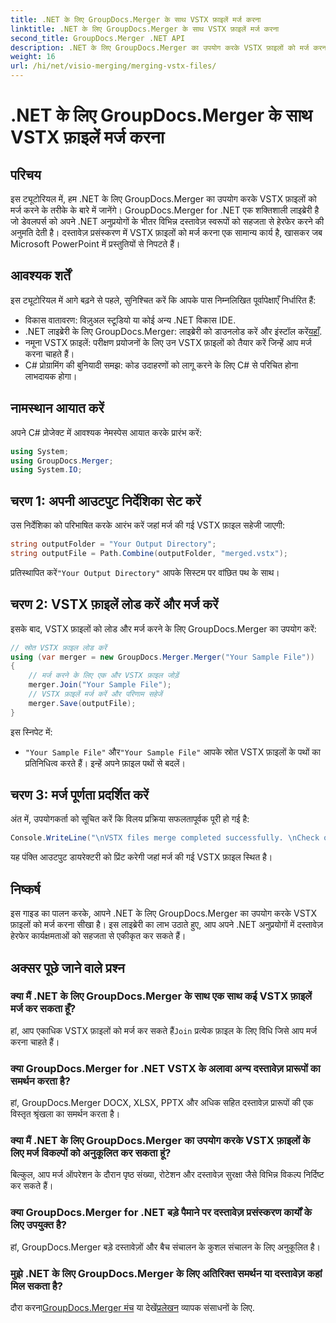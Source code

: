 ```yaml
---
title: .NET के लिए GroupDocs.Merger के साथ VSTX फ़ाइलें मर्ज करना
linktitle: .NET के लिए GroupDocs.Merger के साथ VSTX फ़ाइलें मर्ज करना
second_title: GroupDocs.Merger .NET API
description: .NET के लिए GroupDocs.Merger का उपयोग करके VSTX फ़ाइलों को मर्ज करना सीखें। C# में कुशल दस्तावेज़ हेरफेर के लिए इस चरण-दर-चरण मार्गदर्शिका का पालन करें।
weight: 16
url: /hi/net/visio-merging/merging-vstx-files/
---
```


# .NET के लिए GroupDocs.Merger के साथ VSTX फ़ाइलें मर्ज करना

## परिचय
इस ट्यूटोरियल में, हम .NET के लिए GroupDocs.Merger का उपयोग करके VSTX फ़ाइलों को मर्ज करने के तरीके के बारे में जानेंगे। GroupDocs.Merger for .NET एक शक्तिशाली लाइब्रेरी है जो डेवलपर्स को अपने .NET अनुप्रयोगों के भीतर विभिन्न दस्तावेज़ स्वरूपों को सहजता से हेरफेर करने की अनुमति देती है। दस्तावेज़ प्रसंस्करण में VSTX फ़ाइलों को मर्ज करना एक सामान्य कार्य है, खासकर जब Microsoft PowerPoint में प्रस्तुतियों से निपटते हैं।
## आवश्यक शर्तें
इस ट्यूटोरियल में आगे बढ़ने से पहले, सुनिश्चित करें कि आपके पास निम्नलिखित पूर्वापेक्षाएँ निर्धारित हैं:
- विकास वातावरण: विज़ुअल स्टूडियो या कोई अन्य .NET विकास IDE.
-  .NET लाइब्रेरी के लिए GroupDocs.Merger: लाइब्रेरी को डाउनलोड करें और इंस्टॉल करें[यहाँ](https://releases.groupdocs.com/merger/net/).
- नमूना VSTX फ़ाइलें: परीक्षण प्रयोजनों के लिए उन VSTX फ़ाइलों को तैयार करें जिन्हें आप मर्ज करना चाहते हैं।
- C# प्रोग्रामिंग की बुनियादी समझ: कोड उदाहरणों को लागू करने के लिए C# से परिचित होना लाभदायक होगा।

## नामस्थान आयात करें
अपने C# प्रोजेक्ट में आवश्यक नेमस्पेस आयात करके प्रारंभ करें:
```csharp
using System; 
using GroupDocs.Merger;
using System.IO;
```
## चरण 1: अपनी आउटपुट निर्देशिका सेट करें
उस निर्देशिका को परिभाषित करके आरंभ करें जहां मर्ज की गई VSTX फ़ाइल सहेजी जाएगी:
```csharp
string outputFolder = "Your Output Directory";
string outputFile = Path.Combine(outputFolder, "merged.vstx");
```
 प्रतिस्थापित करें`"Your Output Directory"` आपके सिस्टम पर वांछित पथ के साथ।
## चरण 2: VSTX फ़ाइलें लोड करें और मर्ज करें
इसके बाद, VSTX फ़ाइलों को लोड और मर्ज करने के लिए GroupDocs.Merger का उपयोग करें:
```csharp
// स्रोत VSTX फ़ाइल लोड करें
using (var merger = new GroupDocs.Merger.Merger("Your Sample File"))
{
    // मर्ज करने के लिए एक और VSTX फ़ाइल जोड़ें
    merger.Join("Your Sample File");
    // VSTX फ़ाइलें मर्ज करें और परिणाम सहेजें
    merger.Save(outputFile);
}
```
इस स्निपेट में:
- `"Your Sample File"` और`"Your Sample File"` आपके स्रोत VSTX फ़ाइलों के पथों का प्रतिनिधित्व करते हैं। इन्हें अपने फ़ाइल पथों से बदलें।
## चरण 3: मर्ज पूर्णता प्रदर्शित करें
अंत में, उपयोगकर्ता को सूचित करें कि विलय प्रक्रिया सफलतापूर्वक पूरी हो गई है:
```csharp
Console.WriteLine("\nVSTX files merge completed successfully. \nCheck output in {0}", outputFolder);
```
यह पंक्ति आउटपुट डायरेक्टरी को प्रिंट करेगी जहां मर्ज की गई VSTX फ़ाइल स्थित है।

## निष्कर्ष
इस गाइड का पालन करके, आपने .NET के लिए GroupDocs.Merger का उपयोग करके VSTX फ़ाइलों को मर्ज करना सीखा है। इस लाइब्रेरी का लाभ उठाते हुए, आप अपने .NET अनुप्रयोगों में दस्तावेज़ हेरफेर कार्यक्षमताओं को सहजता से एकीकृत कर सकते हैं।

## अक्सर पूछे जाने वाले प्रश्न
### क्या मैं .NET के लिए GroupDocs.Merger के साथ एक साथ कई VSTX फ़ाइलें मर्ज कर सकता हूँ?
 हां, आप एकाधिक VSTX फ़ाइलों को मर्ज कर सकते हैं`Join` प्रत्येक फ़ाइल के लिए विधि जिसे आप मर्ज करना चाहते हैं।
### क्या GroupDocs.Merger for .NET VSTX के अलावा अन्य दस्तावेज़ प्रारूपों का समर्थन करता है?
हां, GroupDocs.Merger DOCX, XLSX, PPTX और अधिक सहित दस्तावेज़ प्रारूपों की एक विस्तृत श्रृंखला का समर्थन करता है।
### क्या मैं .NET के लिए GroupDocs.Merger का उपयोग करके VSTX फ़ाइलों के लिए मर्ज विकल्पों को अनुकूलित कर सकता हूं?
बिल्कुल, आप मर्ज ऑपरेशन के दौरान पृष्ठ संख्या, रोटेशन और दस्तावेज़ सुरक्षा जैसे विभिन्न विकल्प निर्दिष्ट कर सकते हैं।
### क्या GroupDocs.Merger for .NET बड़े पैमाने पर दस्तावेज़ प्रसंस्करण कार्यों के लिए उपयुक्त है?
हां, GroupDocs.Merger बड़े दस्तावेज़ों और बैच संचालन के कुशल संचालन के लिए अनुकूलित है।
### मुझे .NET के लिए GroupDocs.Merger के लिए अतिरिक्त समर्थन या दस्तावेज़ कहां मिल सकता है?
 दौरा करना[GroupDocs.Merger मंच](https://forum.groupdocs.com/c/merger/32) या देखें[प्रलेखन](https://tutorials.groupdocs.com/merger/net/) व्यापक संसाधनों के लिए.
